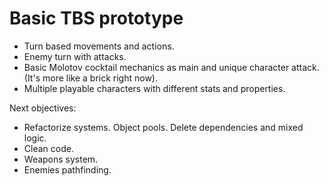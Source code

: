 # Basic TBS prototype

- Turn based movements and actions.
- Enemy turn with attacks.
- Basic Molotov cocktail mechanics as main and unique character attack. (It's more like a brick right now).
- Multiple playable characters with different stats and properties.

Next objectives:

- Refactorize systems. Object pools. Delete dependencies and mixed logic.
- Clean code.
- Weapons system.
- Enemies pathfinding.
